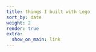 ```yaml
---
title: things I built with Lego
sort_by: date
weight: 2
render: true
extra:
  show_on_main: link
---
```

